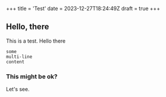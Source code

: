 +++
title = 'Test'
date = 2023-12-27T18:24:49Z
draft = true
+++

## Hello, there

This is a test. Hello there

```
some
multi-line
content
```

### This might be ok?

Let's see.
